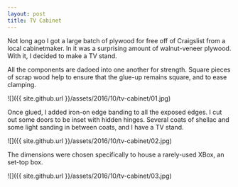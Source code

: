 ```yaml
---
layout: post
title: TV Cabinet
---
```

Not long ago I got a large batch of plywood for free off of Craigslist from a
local cabinetmaker. In it was a surprising amount of walnut-veneer plywood. With
it, I decided to make a TV stand.

All the components are dadoed into one another for strength. Square pieces of
scrap wood help to ensure that the glue-up remains square, and to ease clamping.

![]({{ site.github.url }}/assets/2016/10/tv-cabinet/01.jpg)

Once glued, I added iron-on edge banding to all the exposed edges. I cut out
some doors to be inset with hidden hinges. Several coats of shellac and some
light sanding in between coats, and I have a TV stand.

![]({{ site.github.url }}/assets/2016/10/tv-cabinet/02.jpg)

The dimensions were chosen specifically to house a rarely-used XBox, an set-top
box.

![]({{ site.github.url }}/assets/2016/10/tv-cabinet/03.jpg)
